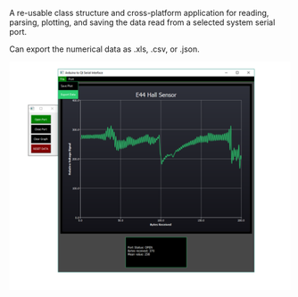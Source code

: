 A re-usable class structure and cross-platform application for reading, parsing, plotting, and saving the data read from a selected system serial port. 

Can export the numerical data as .xls, .csv, or .json. 

<p align="center">
<img src="https://raw.githubusercontent.com/NickJoannette/PortSuite/master/images/PortSuite_alt_layout.png">
  </p>
